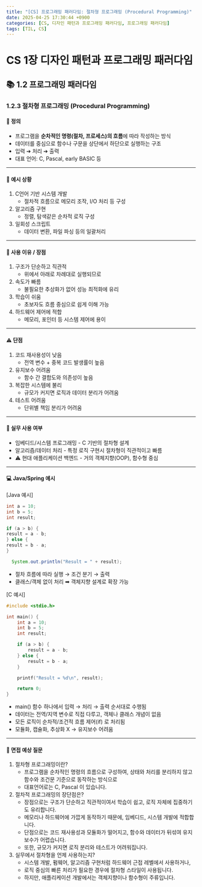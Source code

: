 ```yaml
---
title: "[CS] 프로그래밍 패러다임: 절차형 프로그래밍 (Procedural Programming)"
date: 2025-04-25 17:30:44 +0900
categories: [CS, 디자인 패턴과 프로그래밍 패러다임, 프로그래밍 패러다임]
tags: [TIL, CS]
---
```

# CS 1장 디자인 패턴과 프로그래밍 패러다임

## 📚 1.2 프로그래밍 패러다임

### 1.2.3 절차형 프로그래밍 (Procedural Programming)

#### 📘 정의
- 프로그램을 **순차적인 명령(절차, 프로세스)의 흐름**에 따라 작성하는 방식
- 데이터를 중심으로 함수나 구문을 상단에서 하단으로 실행하는 구조
- 입력 ➔ 처리 ➔ 출력
- 대표 언어: C, Pascal, early BASIC 등 

---

#### 📌 예시 상황
1. C언어 기반 시스템 개발
   - 절차적 흐름으로 메모리 조작, I/O 처리 등 구성
2. 알고리즘 구현
   - 정렬, 탐색같은 순차적 로직 구성
3. 일회성 스크립트
   - 데이터 변환, 파일 파싱 등의 일괄처리

---

#### 🎯 사용 이유 / 장점
1. 구조가 단순하고 직관적
   - 위에서 아래로 차례대로 실행되므로
2. 속도가 빠름
   - 불필요한 추상화가 없어 성능 최적화에 유리
3. 학습이 쉬움
   - 초보자도 흐름 중심으로 쉽게 이해 가능
4. 하드웨어 제어에 적합
   - 메모리, 포인터 등 시스템 제어에 용이

---

#### ⚠️ 단점
1. 코드 재사용성이 낮음
   - 전역 변수 + 중복 코드 발생률이 높음
2. 유지보수 어려움
   - 함수 간 결합도와 의존성이 높음
3. 복잡한 시스템에 불리
   - 규모가 커지면 로직과 데이터 분리가 어려움
4. 테스트 어려움
   - 단위별 책임 분리가 어려움

---

#### 🏢 실무 사용 여부
- 임베디드/시스템 프로그래밍 - C 기반의 절차형 설계
- 알고리즘/데이터 처리 - 특정 로직 구현시 절차형이 직관적이고 빠름
- ⚠️ 현대 애플리케이션 백엔드 - 거의 객체지향(OOP), 함수형 중심 

---

#### 💻 Java/Spring 예시

[Java 예시]

```java
int a = 10;
int b = 5;
int result;

if (a > b) {
result = a - b;
} else {
result = b - a;
}

  System.out.println("Result = " + result);

```
- 절차 흐름에 따라 실행 → 조건 분기 → 출력 
- 클래스/객체 없이 처리 ➡︎ 객체지향 설계로 확장 가능

[C 예시]

```c
#include <stdio.h>

int main() {
    int a = 10;
    int b = 5;
    int result;

    if (a > b) {
        result = a - b;
    } else {
        result = b - a;
    }

    printf("Result = %d\n", result);

    return 0;
}

```
- main() 함수 하나에서 입력 → 처리 → 출력 순서대로 수행됨 
- 데이터는 전역/지역 변수로 직접 다루고, 객체나 클래스 개념이 없음 
- 모든 로직이 순차적/조건적 흐름 제어(if) 로 처리됨 
- 모듈화, 캡슐화, 추상화 X → 유지보수 어려움

---

#### 🎤 면접 예상 질문
1. 절차형 프로그래밍이란?
   - 프로그램을 순차적인 명령의 흐름으로 구성하여, 상태와 처리를 분리하지 않고 함수와 조건문 기준으로 동작하는 방식으로
   - 대표언어로는 C, Pascal 이 있습니다.
2. 절차적 프로그래밍의 장단점은?
   - 장점으로는 구조가 단순하고 직관적이여서 학습이 쉽고, 로직 자체에 집중하기도 유리합니다.
   - 메모리나 하드웨어에 가깝게 동작하기 때문에, 임베디드, 시스템 개발에 적합합니다.
   - 단점으로는 코드 재사용성과 모듈화가 떨어지고, 함수와 데이터가 뒤섞여 유지보수가 어렵습니다.
   - 또한, 규모가 커지면 로직 분리와 테스트가 어려워집니다.
3. 실무에서 절차형을 언제 사용하는지?
   - 시스템 개발, 펌웨어, 알고리즘 구현처럼 하드웨어 근접 레벨에서 사용하거나,
   - 로직 중심의 빠른 처리가 필요한 경우에 절차형 스타일이 사용됩니다.
   - 하지만, 애플리케이션 개발에서는 객체지향이나 함수형이 주류입니다.
